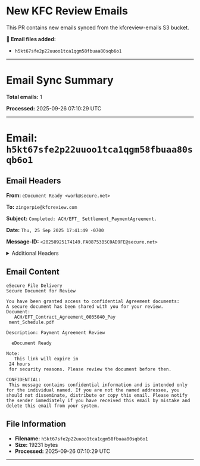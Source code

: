 # New KFC Review Emails

This PR contains new emails synced from the kfcreview-emails S3 bucket.

**📧 Email files added:**
- `h5kt67sfe2p22uuoo1tca1qgm58fbuaa80sqb6o1`

---

# Email Sync Summary

**Total emails:** 1

**Processed:** 2025-09-26 07:10:29 UTC

---

# Email: `h5kt67sfe2p22uuoo1tca1qgm58fbuaa80sqb6o1`

## Email Headers

**From:** `eDocument Ready <work@secure.net>`

**To:** `zingerpie@kfcreview.com`

**Subject:** `Completed: ACH/EFT_ Settlement_PaymentAgreement.`

**Date:** `Thu, 25 Sep 2025 17:41:49 -0700`

**Message-ID:** `<20250925174149.FA08753B5C0AD9FE@secure.net>`

<details>
<summary>Additional Headers</summary>

**Return-Path:** `<work@secure.net>`

**Received:** `from secure.net (wsip-68-15-183-66.ph.ph.cox.net [68.15.183.66]) by inbound-smtp.us-east-2.amazonaws.com with SMTP id h5kt67sfe2p22uuoo1tca1qgm58fbuaa80sqb6o1 for zingerpie@kfcreview.com; Fri, 26 Sep 2025 00:41:50 +0000 (UTC)`

**Received-SPF:** `none (spfCheck: 68.15.183.66 is neither permitted nor denied by domain of secure.net) client-ip=68.15.183.66; envelope-from=work@secure.net; helo=secure.net;`

**Authentication-Results:** `amazonses.com; spf=none (spfCheck: 68.15.183.66 is neither permitted nor denied by domain of secure.net) client-ip=68.15.183.66; envelope-from=work@secure.net; helo=secure.net; dmarc=none header.from=secure.net;`

**MIME-Version:** `1.0`

**Content-Type:** `text/html; charset="iso-8859-1"`

**Content-Transfer-Encoding:** `quoted-printable`

</details>

## Email Content

```
eSecure File Delivery
Secure Document for Review

You have been granted access to confidential Agreement documents:
A secure document has been shared with you for your review.
Document:
   ACH/EFT_Contract_Agreement_0035040_Pay
 ment_Schedule.pdf

Description: Payment Agreement Review

  eDocument Ready

Note:
   This link will expire in 
 24 hours 
 for security reasons. Please review the document before then.

CONFIDENTIAL: 
 This message contains confidential information and is intended only for the individual named. If you are not the named addressee, you should not disseminate, distribute or copy this email. Please notify the sender immediately if you have received this email by mistake and delete this email from your system.
```

## File Information

- **Filename:** `h5kt67sfe2p22uuoo1tca1qgm58fbuaa80sqb6o1`
- **Size:** 19231 bytes
- **Processed:** 2025-09-26 07:10:29 UTC


---


